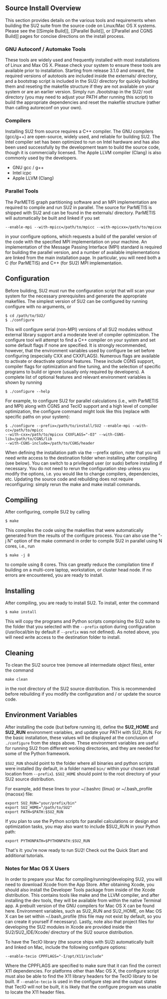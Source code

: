 ## Source Install Overview

This section provides details on the various tools and requirements when building the SU2 suite from the source code on Linux/Mac OS X systems. Please see the [[Simple Build]], [[Parallel Build]], or [[Parallel and CGNS Build]]  pages for concise directions on the install process.

### GNU Autoconf / Automake Tools

These tools are widely used and frequently installed with most installations of Linux and Max OS X. Please check your system to ensure these tools are available prior to installation. Starting from release 3.1.0 and onward, the required versions of autotools are included inside the externals/ directory, and a bootstrap script is included in the SU2/ directory for quickly building them and reseting the makefile structure if they are not available on your system or are an earlier version. Simply run ./bootstrap in the SU2/ root directory (you may need to adjust your PATH after running this script) to build the appropriate dependencies and reset the makefile structure (rather than calling autoreconf on your own). 

### Compilers

Installing SU2 from source requires a C++ compiler. The GNU compilers (gcc/g++) are open-source, widely used, and reliable for building SU2. The Intel compiler set has been optimized to run on Intel hardware and has also been used successfully by the development team to build the source code, though it is commercially licensed. The Apple LLVM compiler (Clang) is also commonly used by the developers.
- GNU gcc / g++
- Intel icpc
- Apple LLVM (Clang)

### Parallel Tools

The ParMETIS graph partitioning software and an MPI implementation are required to compile and run SU2 in parallel. The source for ParMETIS is shipped with SU2 and can be found in the externals/ directory. ParMETIS will automatically be built and linked if you set 
```
--enable-mpi --with-mpicc=/path/to/mpicc --with-mpicxx=/path/to/mpicxx
``` 
in your configure options, which requests a build of the parallel version of the code with the specified MPI implementation on your machine. An implementation of the Message Passing Interface (MPI) standard is required for building the parallel version, and a number of available implementations are linked from the main installation page. In particular, you will need both a C (for ParMETIS) and C++ (for SU2) MPI implementation.

## Configuration 

Before building, SU2 must run the configuration script that will scan your system for the necessary prerequisites and generate the appropriate makefiles. The simplest version of SU2 can be configured by running configure with no arguments, or 
```
$ cd /path/to/SU2/
$ ./configure
```
This will configure serial (non-MPI) versions of all SU2 modules without external library support and a moderate level of compiler optimization. The configure tool will attempt to find a C++ compiler on your system and set some default flags if none are specified. It is strongly recommended, however, that the environment variables used by configure be set before configuring (especially CXX and CXXFLAGS). Numerous flags are available to activate or deactivate optional features. These include CGNS support, compiler flags for optimization and fine tuning, and the selection of specific programs to build or ignore (usually only required by developers). A complete list of optional features and relevant environment variables is shown by running 
```
$ ./configure --help
```
For example, to configure SU2 for parallel calculations (i.e., with ParMETIS and MPI) along with CGNS and TecIO support and a high level of compiler optimization, the configure command might look like this (replace with specific paths on your system):
```
$ ./configure --prefix=/path/to/install/SU2 --enable-mpi --with-cc=/path/to/mpicc 
--with-cxx=/path/to/mpicxx CXXFLAGS="-O3" --with-CGNS-lib=/path/to/CGNS/lib 
--with-CGNS-include=/path/to/CGNS/header
```
When defining the installation path via the --prefix option, note that you will need write access to the destination folder when installing after compiling (see below). You can switch to a privileged user (or sudo) before installing if necessary. You do not need to rerun the configuration step unless you modify the options, i.e. you would like to change compilers, dependencies, etc. Updating the source code and rebuilding does not require reconfiguring: simply rerun the make and make install commands.

## Compiling

After configuring, compile SU2 by calling
```
$ make
```
This compiles the code using the makefiles that were automatically generated from the results of the configure process. You can also use the "-j N" option of the make command in order to compile SU2 in parallel using N cores, i.e., run 
```
$ make -j 8
```
to compile using 8 cores. This can greatly reduce the compilation time if building on a multi-core laptop, workstation, or cluster head node. If no errors are encountered, you are ready to install. 

## Installing

After compiling, you are ready to install SU2. To install, enter the command 
```
$ make install
```
This will copy the programs and Python scripts comprising the SU2 suite to the folder that you selected with the `--prefix` option during configuration (/usr/local/bin by default if `--prefix` was not defined). As noted above, you will need write access to the destination folder to install. 

## Cleaning

To clean the SU2 source tree (remove all intermediate object files), enter the command 
```
make clean
```
in the root directory of the SU2 source distribution. This is recommended before rebuilding if you modify the configuration and / or update the source code.

## Environment Variables

After installing the code (but before running it), define the **SU2_HOME** and **SU2_RUN** environment variables, and update your PATH with SU2_RUN. For the basic installation, these values will be displayed at the conclusion of `./configure` from the steps above. These environment variables are useful for running SU2 from different working directories, and they are needed for some of the Python framework.

`$SU2_RUN` should point to the folder where all binaries and python scripts were installed (by default, in a folder named `bin/` within your chosen install location from `--prefix`). `$SU2_HOME` should point to the root directory of your SU2 source distribution. 

For example, add these lines to your ~/.bashrc (linux) or ~/.bash_profile (macosx) file:
```
export SU2_RUN="your/prefix/bin"
export SU2_HOME="/path/to/SU2"
export PATH=$PATH:$SU2_RUN
```
If you plan to use the Python scripts for parallel calculations or design and optimization tasks, you may also want to include $SU2_RUN in your Python path:
```
export PYTHONPATH=$PYTHONPATH:$SU2_RUN
```

That's it: you're now ready to run SU2! Check out the Quick Start and additional tutorials.

### Notes for Mac OS X Users

In order to prepare your Mac for compiling/running/developing SU2, you will need to download Xcode from the App Store. After obtaining Xcode, you should also install the Developer Tools package from inside of the Xcode distribution. This contains tools like make and the LLVM compiler, and after installing the dev tools, they will be available from within the native Terminal app. A prebuilt version of the GNU compilers for Mac OS X can be found here. Environment variables, such as SU2_RUN and SU2_HOME, on Mac OS X can be set within ~/.bash_profile (this file may not exist by default, so you can create it yourself if necessary). Lastly, note also that project files for developing the SU2 modules in Xcode are provided inside the SU2/SU2_IDE/Xcode/ directory of the SU2 source distribution. 

To have the TecIO library (the source ships with SU2) automatically built and linked on Mac, include the following configure options:
```
--enable-tecio CPPFLAGS="-I/opt/X11/include"
```
Where the CPPFLAGS are specified to make sure that it can find the correct X11 dependencies.  For platforms other than Mac OS X, the configure script must also be able to find the X11 library headers for the TecIO library to be built. If ```--enable-tecio``` is used in the configure step and the output states that TecIO will not be built, it is likely that the configure program was unable to locate the X11 header files.